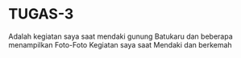 # TUGAS-3
Adalah kegiatan saya saat mendaki gunung Batukaru dan beberapa menampilkan Foto-Foto Kegiatan saya saat Mendaki dan berkemah
